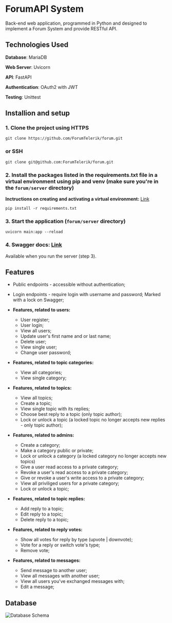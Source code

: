 
# ForumAPI System

Back-end web application, programmed in Python and designed to implement a Forum System and provide RESTful API.

## Technologies Used

**Database**: MariaDB

**Web Server**: Uvicorn

**API**: FastAPI

**Authentication**: OAuth2 with JWT

**Testing**: Unittest

## Installion and setup

### 1. Clone the project using HTTPS

```
git clone https://github.com/ForumTelerik/forum.git
```

### or SSH

```
git clone git@github.com:ForumTelerik/forum.git
```

### 2. Install the packages listed in the **requirements.txt** file in a virtual environment using pip and venv (make sure you're in the `forum/server` directory)

**Inctructions on creating and activating a virtual environment:** [Link](https://packaging.python.org/en/latest/guides/installing-using-pip-and-virtual-environments/)

```
pip install -r requirements.txt
```

### 3. Start the application (`forum/server` directory)

```
uvicorn main:app --reload
```

### 4. Swagger docs: [Link](http://127.0.0.1:8000/docs)

Available when you run the server (step 3).

## Features

- Public endpoints - accessible without authentication;
- Login endpoints - require login with username and password; Marked with a lock on Swagger;
  
- **Features, related to users:**
  * User register;
  * User login;
  * View all users;
  * Update user's first name and or last name;
  * Delete user;
  * View single user;
  * Change user password;

- **Features, related to topic categories:**
  * View all categories;
  * View single category;

- **Features, related to topics:**
  * View all topics;
  * Create a topic;
  * View single topic with its replies;
  * Choose best reply to a topic (only topic author);
  * Lock or unlock a topic (a locked topic no longer accepts new replies - only topic author);

- **Features, related to admins:**
  * Create a category;
  * Make a category public or private;
  * Lock or unlock a category (a locked category no longer accepts new topics)
  * Give a user read access to a private category;
  * Revoke a user's read access to a private category;
  * Give or revoke a user's write access to a private category;
  * View all priviliged users for a private category;
  * Lock or unlock a topic;

- **Features, related to topic replies:**
  * Add reply to a topic;
  * Edit reply to a topic;
  * Delete reply to a topic;

- **Features, related to reply votes:**
  * Show all votes for reply by type (upvote | downvote);
  * Vote for a reply or switch vote's type;
  * Remove vote;

- **Features, related to messages:**
  * Send message to another user;
  * View all messages with another user;
  * View all users you've exchanged messages with;
  * Edit a message;

## Database

![Database Schema](db_schema.png)
